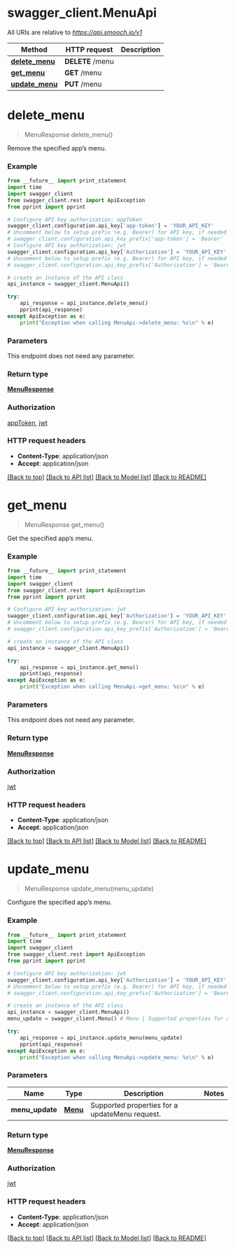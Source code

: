 # swagger_client.MenuApi

All URIs are relative to *https://api.smooch.io/v1*

Method | HTTP request | Description
------------- | ------------- | -------------
[**delete_menu**](MenuApi.md#delete_menu) | **DELETE** /menu | 
[**get_menu**](MenuApi.md#get_menu) | **GET** /menu | 
[**update_menu**](MenuApi.md#update_menu) | **PUT** /menu | 


# **delete_menu**
> MenuResponse delete_menu()



Remove the specified app’s menu.

### Example 
```python
from __future__ import print_statement
import time
import swagger_client
from swagger_client.rest import ApiException
from pprint import pprint

# Configure API key authorization: appToken
swagger_client.configuration.api_key['app-token'] = 'YOUR_API_KEY'
# Uncomment below to setup prefix (e.g. Bearer) for API key, if needed
# swagger_client.configuration.api_key_prefix['app-token'] = 'Bearer'
# Configure API key authorization: jwt
swagger_client.configuration.api_key['Authorization'] = 'YOUR_API_KEY'
# Uncomment below to setup prefix (e.g. Bearer) for API key, if needed
# swagger_client.configuration.api_key_prefix['Authorization'] = 'Bearer'

# create an instance of the API class
api_instance = swagger_client.MenuApi()

try: 
    api_response = api_instance.delete_menu()
    pprint(api_response)
except ApiException as e:
    print("Exception when calling MenuApi->delete_menu: %s\n" % e)
```

### Parameters
This endpoint does not need any parameter.

### Return type

[**MenuResponse**](MenuResponse.md)

### Authorization

[appToken](../README.md#appToken), [jwt](../README.md#jwt)

### HTTP request headers

 - **Content-Type**: application/json
 - **Accept**: application/json

[[Back to top]](#) [[Back to API list]](../README.md#documentation-for-api-endpoints) [[Back to Model list]](../README.md#documentation-for-models) [[Back to README]](../README.md)

# **get_menu**
> MenuResponse get_menu()



Get the specified app’s menu.

### Example 
```python
from __future__ import print_statement
import time
import swagger_client
from swagger_client.rest import ApiException
from pprint import pprint

# Configure API key authorization: jwt
swagger_client.configuration.api_key['Authorization'] = 'YOUR_API_KEY'
# Uncomment below to setup prefix (e.g. Bearer) for API key, if needed
# swagger_client.configuration.api_key_prefix['Authorization'] = 'Bearer'

# create an instance of the API class
api_instance = swagger_client.MenuApi()

try: 
    api_response = api_instance.get_menu()
    pprint(api_response)
except ApiException as e:
    print("Exception when calling MenuApi->get_menu: %s\n" % e)
```

### Parameters
This endpoint does not need any parameter.

### Return type

[**MenuResponse**](MenuResponse.md)

### Authorization

[jwt](../README.md#jwt)

### HTTP request headers

 - **Content-Type**: application/json
 - **Accept**: application/json

[[Back to top]](#) [[Back to API list]](../README.md#documentation-for-api-endpoints) [[Back to Model list]](../README.md#documentation-for-models) [[Back to README]](../README.md)

# **update_menu**
> MenuResponse update_menu(menu_update)



Configure the specified app’s menu.

### Example 
```python
from __future__ import print_statement
import time
import swagger_client
from swagger_client.rest import ApiException
from pprint import pprint

# Configure API key authorization: jwt
swagger_client.configuration.api_key['Authorization'] = 'YOUR_API_KEY'
# Uncomment below to setup prefix (e.g. Bearer) for API key, if needed
# swagger_client.configuration.api_key_prefix['Authorization'] = 'Bearer'

# create an instance of the API class
api_instance = swagger_client.MenuApi()
menu_update = swagger_client.Menu() # Menu | Supported properties for a updateMenu request.

try: 
    api_response = api_instance.update_menu(menu_update)
    pprint(api_response)
except ApiException as e:
    print("Exception when calling MenuApi->update_menu: %s\n" % e)
```

### Parameters

Name | Type | Description  | Notes
------------- | ------------- | ------------- | -------------
 **menu_update** | [**Menu**](Menu.md)| Supported properties for a updateMenu request. | 

### Return type

[**MenuResponse**](MenuResponse.md)

### Authorization

[jwt](../README.md#jwt)

### HTTP request headers

 - **Content-Type**: application/json
 - **Accept**: application/json

[[Back to top]](#) [[Back to API list]](../README.md#documentation-for-api-endpoints) [[Back to Model list]](../README.md#documentation-for-models) [[Back to README]](../README.md)

